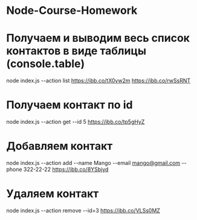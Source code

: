 # Node-Course-Homework

# Получаем и выводим весь список контактов в виде таблицы (console.table)

node index.js --action list
https://ibb.co/tX0yw2m
https://ibb.co/rwSsRNT

# Получаем контакт по id

node index.js --action get --id 5
https://ibb.co/tp5gHyZ

# Добавляем контакт

node index.js --action add --name Mango --email mango@gmail.com --phone 322-22-22
https://ibb.co/8YSbjyd

# Удаляем контакт

node index.js --action remove --id=3
https://ibb.co/VLSs0MZ
